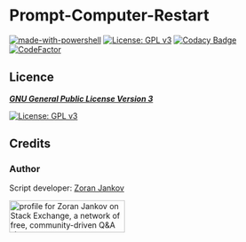 # Prompt-Computer-Restart
 
[![made-with-powershell](https://img.shields.io/badge/PowerShell-1f425f?logo=Powershell)](https://microsoft.com/PowerShell)
[![License: GPL v3](https://img.shields.io/badge/License-GPLv3-blue.svg)](https://www.gnu.org/licenses/gpl-3.0)
[![Codacy Badge](https://app.codacy.com/project/badge/Grade/763e50e353794541be0b7ddbd5d3ba72)](https://www.codacy.com/gh/Zoran-Jankov/Prompt-Computer-Restart/dashboard?utm_source=github.com&amp;utm_medium=referral&amp;utm_content=Zoran-Jankov/Prompt-Computer-Restart&amp;utm_campaign=Badge_Grade)
[![CodeFactor](https://www.codefactor.io/repository/github/zoran-jankov/prompt-computer-restart/badge)](https://www.codefactor.io/repository/github/zoran-jankov/prompt-computer-restart)

## Licence

[***GNU General Public License Version 3***](https://www.gnu.org/licenses/gpl-3.0)

[![License: GPL v3](https://www.gnu.org/graphics/gplv3-127x51.png)](https://www.gnu.org/licenses/gpl-3.0)

## Credits

### Author

Script developer:  [Zoran Jankov](https://www.linkedin.com/in/zoran-jankov-b1054b196/)

<a href="https://stackexchange.com/users/12947676/zoran-jankov"><img src="https://stackexchange.com/users/flair/12947676.png" width="208" height="58" alt="profile for Zoran Jankov on Stack Exchange, a network of free, community-driven Q&amp;A sites" title="profile for Zoran Jankov on Stack Exchange, a network of free, community-driven Q&amp;A sites" /></a>